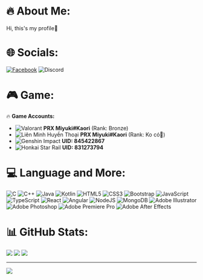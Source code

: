 # 🔥 About Me:
Hi, this's my profile👋

# 🌐 Socials:
[![Facebook](https://img.shields.io/badge/Facebook-%231877F2.svg?logo=Facebook&logoColor=white)](https://www.facebook.com/luonnoliems/)
![Discord](https://img.shields.io/badge/Discord-miyukikaori-%237289DA.svg?style=for-the-badge&logo=discord&logoColor=white)

# 🎮 Game:
🔥 **Game Accounts:**
- ![Valorant](https://img.shields.io/badge/Valorant-FA4454?style=for-the-badge&logo=valorant&logoColor=white) **PRX Miyuki#Kaori** (Rank: Bronze)
- ![Liên Minh Huyền Thoại](https://img.shields.io/badge/League%20of%20Legends-0055D9?style=for-the-badge&logo=leagueoflegends&logoColor=white) **PRX Miyuki#Kaori** (Rank: Ko có🤡)
- ![Genshin Impact](https://img.shields.io/badge/Genshin%20Impact-00AADF?style=for-the-badge&logo=genshin-impact&logoColor=white) **UID: 845422867**
- ![Honkai Star Rail](https://img.shields.io/badge/Honkai%20Star%20Rail-222222?style=for-the-badge&logo=hoyoverse&logoColor=white) **UID: 831273794**


# 💻 Language and More:
![C](https://img.shields.io/badge/c-%2300599C.svg?style=for-the-badge&logo=c&logoColor=white) ![C++](https://img.shields.io/badge/C%2B%2B-%2300599C.svg?style=for-the-badge&logo=c%2B%2B&logoColor=white) ![Java](https://img.shields.io/badge/Java-%23ED8B00.svg?style=for-the-badge&logo=java&logoColor=white) ![Kotlin](https://img.shields.io/badge/Kotlin-%230095D5.svg?style=for-the-badge&logo=kotlin&logoColor=white) ![HTML5](https://img.shields.io/badge/html5-%23E34F26.svg?style=for-the-badge&logo=html5&logoColor=white) ![CSS3](https://img.shields.io/badge/css3-%231572B6.svg?style=for-the-badge&logo=css3&logoColor=white) ![Bootstrap](https://img.shields.io/badge/bootstrap-%23563D7C.svg?style=for-the-badge&logo=bootstrap&logoColor=white) ![JavaScript](https://img.shields.io/badge/javascript-%23323330.svg?style=for-the-badge&logo=javascript&logoColor=%23F7DF1E) ![TypeScript](https://img.shields.io/badge/typescript-%23007ACC.svg?style=for-the-badge&logo=typescript&logoColor=white) ![React](https://img.shields.io/badge/react-%2320232a.svg?style=for-the-badge&logo=react&logoColor=%2361DAFB) ![Angular](https://img.shields.io/badge/angular-%23DD0031.svg?style=for-the-badge&logo=angular&logoColor=white) ![NodeJS](https://img.shields.io/badge/node.js-6DA55F?style=for-the-badge&logo=node.js&logoColor=white) ![MongoDB](https://img.shields.io/badge/MongoDB-%234ea94b.svg?style=for-the-badge&logo=mongodb&logoColor=white) ![Adobe Illustrator](https://img.shields.io/badge/adobeillustrator-%23FF9A00.svg?style=for-the-badge&logo=adobeillustrator&logoColor=white) ![Adobe Photoshop](https://img.shields.io/badge/adobephotoshop-%2331A8FF.svg?style=for-the-badge&logo=adobephotoshop&logoColor=white) ![Adobe Premiere Pro](https://img.shields.io/badge/adobepremierepro-%23000000.svg?style=for-the-badge&logo=adobepremierepro&logoColor=white) ![Adobe After Effects](https://img.shields.io/badge/adobeaftereffects-%231D1E1F.svg?style=for-the-badge&logo=adobeaftereffects&logoColor=white)

# 📊 GitHub Stats:
![](https://github-readme-stats.vercel.app/api?username=miyukikaori1&theme=dark&hide_border=false&include_all_commits=false&count_private=false)
![](https://github-readme-streak-stats.herokuapp.com/?user=miyukikaori1&theme=dark&hide_border=false)
![](https://github-readme-stats.vercel.app/api/top-langs/?username=miyukikaori1&theme=dark&hide_border=false&include_all_commits=false&count_private=false&layout=compact)

---

[![](https://visitcount.itsvg.in/api?id=miyukikaori1&icon=7&color=9)](https://visitcount.itsvg.in)
